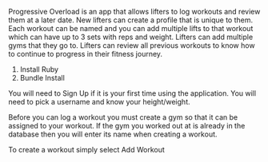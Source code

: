 <!-- Progressive Overload  -->
Progressive Overload is an app that allows lifters to log workouts and review them at a later date. New lifters can create a profile that is unique to them. Each workout can be named and you can add multiple lifts to that workout which can have up to 3 sets with reps and weight. Lifters can add multiple gyms that they go to. Lifters can review all previous workouts to know how to continue to progress in their fitness journey.
<!--                       -->



<!-- Install instructions -->
1. Install Ruby
2. Bundle Install
<!--                      -->


<!-- Instructions -->
You will need to Sign Up if it is your first time using the application. You will need to pick a username and know your height/weight.

Before you can log a workout you must create a gym so that it can be assigned to your workout. If the gym you worked out at is already in the database then you will enter its name when creating a workout.

To create a workout simply select Add Workout


